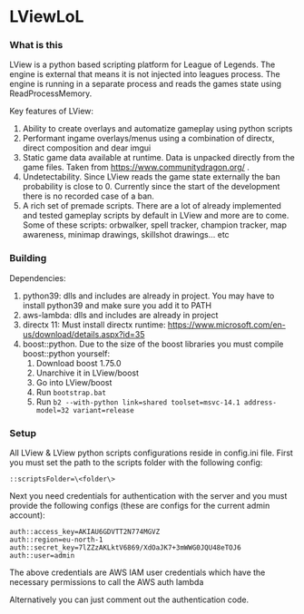 # LViewLoL

### What is this
LView is a python based scripting platform for League of Legends. The engine is external that means it is not injected into leagues process. The engine is running in a separate process and reads the games state using ReadProcessMemory.

Key features of LView:
  1. Ability to create overlays and automatize gameplay using python scripts
  2. Performant ingame overlays/menus using a combination of directx, direct composition and dear imgui 
  3. Static game data available at runtime. Data is unpacked directly from the game files. Taken from https://www.communitydragon.org/ .
  4. Undetectability. Since LView reads the game state externally the ban probability is close to 0. Currently since the start of the development there is no recorded case of a ban.
  5. A rich set of premade scripts. There are a lot of already implemented and tested gameplay scripts by default in LView and more are to come. Some of these scripts: orbwalker, spell tracker, champion tracker, map awareness, minimap drawings, skillshot drawings... etc 
 

### Building

Dependencies:
  1. python39: dlls and includes are already in project. You may have to install python39 and make sure you add it to PATH
  3. aws-lambda: dlls and includes are already in project
  3. directx 11: Must install directx runtime: https://www.microsoft.com/en-us/download/details.aspx?id=35
  4. boost::python. Due to the size of the boost libraries you must compile boost::python yourself:
      1. Download boost 1.75.0 
      2. Unarchive it in LView/boost
      3. Go into LView/boost
      4. Run `bootstrap.bat`
      5. Run `b2 --with-python link=shared toolset=msvc-14.1 address-model=32 variant=release`
  
 ### Setup
 All LView & LView python scripts configurations reside in config.ini file. First you must set the path to the scripts folder with the following config:
 
  `::scriptsFolder=\<folder\>`

Next you need credentials for authentication with the server and you must provide the following configs (these are configs for the current admin account):

  ```
  auth::access_key=AKIAU6GDVTT2N774MGVZ
  auth::region=eu-north-1
  auth::secret_key=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
  auth::user=admin
  ```
The above credentials are AWS IAM user credentials which have the necessary permissions to call the AWS auth lambda 

Alternatively you can just comment out the authentication code.
